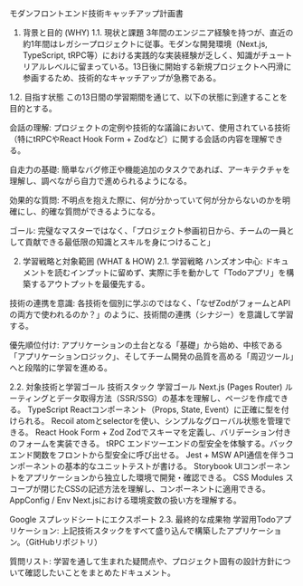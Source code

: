 モダンフロントエンド技術キャッチアップ計画書
1. 背景と目的 (WHY)
1.1. 現状と課題
3年間のエンジニア経験を持つが、直近の約1年間はレガシープロジェクトに従事。モダンな開発環境（Next.js, TypeScript, tRPC等）における実践的な実装経験が乏しく、知識がチュートリアルレベルに留まっている。13日後に開始する新規プロジェクトへ円滑に参画するため、技術的なキャッチアップが急務である。

1.2. 目指す状態
この13日間の学習期間を通じて、以下の状態に到達することを目的とする。

会話の理解: プロジェクトの定例や技術的な議論において、使用されている技術（特にtRPCやReact Hook Form + Zodなど）に関する会話の内容を理解できる。

自走力の基礎: 簡単なバグ修正や機能追加のタスクであれば、アーキテクチャを理解し、調べながら自力で進められるようになる。

効果的な質問: 不明点を抱えた際に、何が分かっていて何が分からないのかを明確にし、的確な質問ができるようになる。

ゴール: 完璧なマスターではなく、「プロジェクト参画初日から、チームの一員として貢献できる最低限の知識とスキルを身につけること」

2. 学習戦略と対象範囲 (WHAT & HOW)
2.1. 学習戦略
ハンズオン中心: ドキュメントを読むインプットに留めず、実際に手を動かして「Todoアプリ」を構築するアウトプットを最優先する。

技術の連携を意識: 各技術を個別に学ぶのではなく、「なぜZodがフォームとAPIの両方で使われるのか？」のように、技術間の連携（シナジー）を意識して学習する。

優先順位付け: アプリケーションの土台となる「基礎」から始め、中核である「アプリケーションロジック」、そしてチーム開発の品質を高める「周辺ツール」へと段階的に学習を進める。

2.2. 対象技術と学習ゴール
技術スタック	学習ゴール
Next.js (Pages Router)	ルーティングとデータ取得方法（SSR/SSG）の基本を理解し、ページを作成できる。
TypeScript	Reactコンポーネント（Props, State, Event）に正確に型を付けられる。
Recoil	atomとselectorを使い、シンプルなグローバル状態を管理できる。
React Hook Form + Zod	Zodでスキーマを定義し、バリデーション付きのフォームを実装できる。
tRPC	エンドツーエンドの型安全を体験する。バックエンド関数をフロントから型安全に呼び出せる。
Jest + MSW	API通信を伴うコンポーネントの基本的なユニットテストが書ける。
Storybook	UIコンポーネントをアプリケーションから独立した環境で開発・確認できる。
CSS Modules	スコープが閉じたCSSの記述方法を理解し、コンポーネントに適用できる。
AppConfig / Env	Next.jsにおける環境変数の扱い方を理解する。

Google スプレッドシートにエクスポート
2.3. 最終的な成果物
学習用Todoアプリケーション: 上記技術スタックをすべて盛り込んで構築したアプリケーション。（GitHubリポジトリ）

質問リスト: 学習を通して生まれた疑問点や、プロジェクト固有の設計方針について確認したいことをまとめたドキュメント。